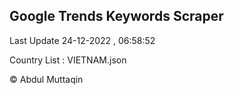 

## Google Trends Keywords Scraper 
 
Last Update 24-12-2022 , 06:58:52

Country List :
VIETNAM.json



© Abdul Muttaqin 
